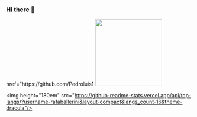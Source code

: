 ### Hi there 👋


<div>
  <a> href="https://github.com/Pedroluis1</a>
  <!--<img height="180em" src="https://github-readme-stats.vercel.app/api?username=Pedroluis1&show_icons=true&theme=dracula&include_all_commits=true_commits=true&count_private=true"/>-->
  <img height="180em" src="https://github-readme-stats.vercel.app/api/top-langs/?username=Pedroluis1&layout=compact&langs_count=16theme=dracula"/>
  
  <img height="180em" src="https://github-readme-stats.vercel.app/api/top-langs/?username-rafaballerini&layout-compact&langs_count-16&theme-dracula"/>
</div>
<!--
**Pedroluis1/Pedroluis1** is a ✨ _special_ ✨ repository because its `README.md` (this file) appears on your GitHub profile.

Here are some ideas to get you started:

- 🔭 I’m currently working on ...
- 🌱 I’m currently learning ...
- 👯 I’m looking to collaborate on ...
- 🤔 I’m looking for help with ...
- 💬 Ask me about ...
- 📫 How to reach me: ...
- 😄 Pronouns: ...
- ⚡ Fun fact: ...
-->
